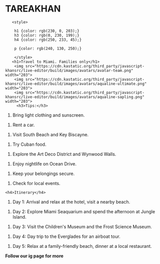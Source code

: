 # TAREAKHAN
<!DOCTYPE html>
<html>
    <head>
        <meta charset="utf-8">
        <title>Project: Travel webpage</title>
    </head>
    <body>
        
       <style>
        
        h1 {color: rgb(230, 0, 203);}
        h3 {color: rgb(0, 230, 199);}
        h4 {color: rgb(250, 233, 45);}
        
        p {color: rgb(240, 130, 250);}
            
        </style>
       <h1>Travel to Miami. Families only</h1>
        <img src="https://cdn.kastatic.org/third_party/javascript-khansrc/live-editor/build/images/avatars/avatar-team.png"  width="203"> 
        <img src="https://cdn.kastatic.org/third_party/javascript-khansrc/live-editor/build/images/avatars/aqualine-ultimate.png"  width="203"> 
        <img src="https://cdn.kastatic.org/third_party/javascript-khansrc/live-editor/build/images/avatars/aqualine-sapling.png"  width="203"> 
         <h3>Tips:</h3>
<ol><li>Bring light clothing and sunscreen.</li></ol>
<ol><li>Rent a car.</li></ol>
<ol><li>Visit South Beach and Key Biscayne.</li></ol>
<ol><li>Try Cuban food.</li></ol>
<ol><li>Explore the Art Deco District and Wynwood Walls.</li></ol>
<ol><li>Enjoy nightlife on Ocean Drive.</li></ol>
<ol><li>Keep your belongings secure.</li></ol>
<ol><li>Check for local events.</li></ol>
    
    
    <h4>Itinerary</h4>
<ol><li>Day 1: Arrival and relax at the hotel, visit a nearby beach.</li></ol>
<ol><li>Day 2: Explore Miami Seaquarium and spend the afternoon at Jungle Island.</li></ol>
<ol><li>Day 3: Visit the Children's Museum and the Frost Science Museum.
</li></ol>
<ol><li>Day 4: Day trip to the Everglades for an airboat tour.</li></ol>
<ol><li>Day 5: Relax at a family-friendly beach, dinner at a local restaurant.</li></ol>
    <strong>Follow our ig page for more</strong>
    </body>
</html>
